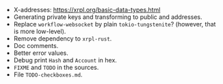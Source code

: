 - X-addresses: https://xrpl.org/basic-data-types.html
- Generating private keys and transforming to public and addresses.
- Replace `workflow-websocket` by plain `tokio-tungstenite`?
  (however, that is more low-level).
- Remove dependency to `xrpl-rust`.
- Doc comments.
- Better error values.
- Debug print `Hash` and `Account` in hex.
- `FIXME` and `TODO` in the sources.
- File `TODO-checkboxes.md`.